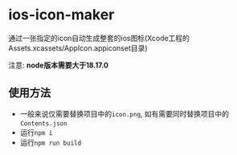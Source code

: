 # ios-icon-maker

通过一张指定的icon自动生成整套的ios图标(Xcode工程的Assets.xcassets/AppIcon.appiconset目录)

注意: **node版本需要大于18.17.0**


## 使用方法

- 一般来说仅需要替换项目中的`icon.png`, 如有需要同时替换项目中的`Contents.json`
- 运行`npm i`
- 运行`npm run build`
